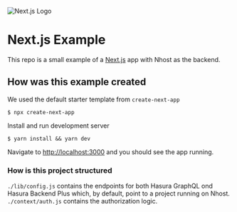 ![Next.js Logo](https://github.com/nhost/nhost-nextjs-example-app/blob/master/public/nextjs.svg)
# Next.js Example
This repo is a small example of a [Next.js](https://nextjs.org/) app with Nhost as the backend.
## How was this example created
We used the default starter template from `create-next-app`  
```shell
$ npx create-next-app
```

Install and run development server
```shell
$ yarn install && yarn dev
```

Navigate to [http://localhost:3000](http://localhost:3000) and you should see the app running. 

### How is this project structured 

`./lib/config.js` contains the endpoints for both Hasura GraphQL ond Hasura Backend Plus which, by default, point to a project running on Nhost. 
`./context/auth.js` contains the authorization logic. 

